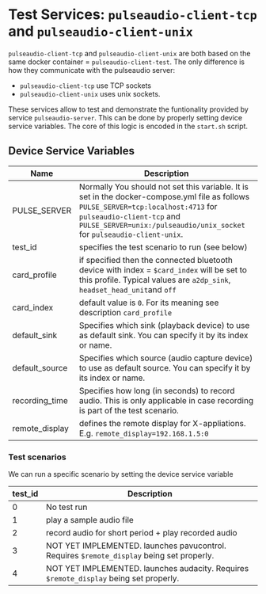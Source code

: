 # Test Services: `pulseaudio-client-tcp` and `pulseaudio-client-unix`

`pulseaudio-client-tcp` and `pulseaudio-client-unix` are both based on the same docker container = `pulseaudio-client-test`.
The only difference is how they communicate with the pulseaudio server:

* `pulseaudio-client-tcp` use TCP sockets
* `pulseaudio-client-unix` uses unix sockets.

These services allow to test and demonstrate the funtionality provided by service `pulseaudio-server`.  This can be done by properly setting device service variables. The core of this logic is encoded in the `start.sh` script.

## Device Service Variables

| Name                                            | Description |
|------------------------------------------------ | ----- |
| PULSE_SERVER | Normally You should not set this variable.  It is set in the docker-compose.yml file as follows `PULSE_SERVER=tcp:localhost:4713` for `pulseaudio-client-tcp` and `PULSE_SERVER=unix:/pulseaudio/unix_socket` for `pulseaudio-client-unix`. |
| test_id | specifies the test scenario to run (see below) |
| card_profile | if specified then the connected bluetooth device with index = `$card_index` will be set to this profile.  Typical values are `a2dp_sink`, `headset_head_unit`and `off` |
| card_index | default value is `0`. For its meaning see description `card_profile`|
| default_sink | Specifies which sink (playback device) to use as default sink.  You can specify it by its index or name. |
| default_source | Specifies which source (audio capture device) to use as default source.  You can specify it by its index or name. |
| recording_time | Specifies how long (in seconds) to record audio.  This is only applicable in case recording is part of the test scenario. |
| remote_display | defines the remote display for X-appliations. E.g. `remote_display=192.168.1.5:0` |

### Test scenarios

We can run a specific scenario by setting the device service variable

| test_id                                   | Description |
|------------------------------------------ | ----- |
| 0 | No test run |
| 1 | play a sample audio file |
| 2 | record audio for short period + play recorded audio |
| 3 | NOT YET IMPLEMENTED. launches pavucontrol.  Requires `$remote_display` being set properly.
| 4 | NOT YET IMPLEMENTED. launches audacity. Requires `$remote_display` being set properly.|
